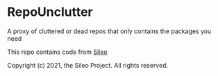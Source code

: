 # RepoUnclutter
A proxy of cluttered or dead repos that only contains the packages you need

This repo contains code from [Sileo](https://github.com/Sileo/Sileo) 

Copyright (c) 2021, the Sileo Project. All rights reserved.
